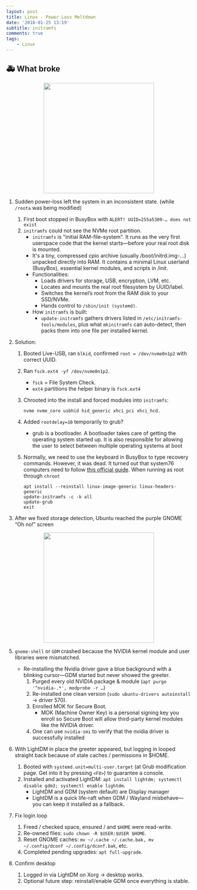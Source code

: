 ```yaml
---
layout: post
title: Linux - Power Loss Meltdown
date: '2018-01-25 13:19'
subtitle: initramfs
comments: true
tags:
    - Linux
---
```


## 🚑 What broke

<div style="text-align: center;">
<p align="center">
    <figure>
        <img src="https://i.postimg.cc/755Dww8f/initframfs.jpg" height="300" alt=""/>
    </figure>
</p>
</div>

1. Sudden power-loss left the system in an inconsistent state. (while `/roota` was being modified)

    1. First boot stopped in BusyBox with `ALERT! UUID=255a5309-… does not exist`
    2. `initramfs` could not see the NVMe root partition.
        - `initramfs` is "initial RAM-file-system". It runs as the very first userspace code that the kernel starts—before your real root disk is mounted.
        - It's a tiny, compressed cpio archive (usually /boot/initrd.img-…) unpacked directly into RAM. It contains a minimal Linux userland (BusyBox), essential kernel modules, and scripts in /init.
        - Functionalities:
            - Loads drivers for storage, USB, encryption, LVM, etc.
            - Locates and mounts the real root filesystem by UUID/label.
            - Switches the kernel’s root from the RAM disk to your SSD/NVMe.
            - Hands control to `/sbin/init (systemd)`.
        - How `initramfs` is built:
            - `update-initramfs` gathers drivers listed in `/etc/initramfs-tools/modules`, plus what `mkinitramfs` can auto-detect, then packs them into one file per installed kernel.

2. Solution:
    1. Booted Live-USB, ran `blkid`, confirmed `root = /dev/nvme0n1p2` with correct UUID.
    2. Ran `fsck.ext4 -yf /dev/nvme0n1p2`.
        - `fsck` = File System Check.
        - `ext4` partitions the helper binary is `fsck.ext4`
    3. Chrooted into the install and forced modules into `initramfs`:

        ```
        nvme nvme_core usbhid hid_generic xhci_pci xhci_hcd. 
        ```

    4. Added `rootdelay=10` temporarily to grub?
        - grub is a bootloader. A bootloader takes care of getting the operating system started up. It is also responsible for allowing the user to select between multiple operating systems at boot
    5. Normally, we need to use the keyboard in BusyBox to type recovery commands. However, it was dead. It turned out that system76 computers need to follow [this official guide](https://support.system76.com/articles/bootloader/). When running as root through `chroot`

        ```
        apt install --reinstall linux-image-generic linux-headers-generic
        update-initramfs -c -k all
        update-grub
        exit

4. After we fixed storage detection, Ubuntu reached the purple GNOME “Oh no!” screen

<div style="text-align: center;">
<p align="center">
    <figure>
        <img src="https://i.postimg.cc/CR90KXSJ/oh-no.jpg" height="300" alt=""/>
    </figure>
</p>
</div>

5. `gnome-shell` or `GDM` crashed because the NVIDIA kernel module and user libraries were mismatched.
    - Re-installing the Nvidia driver gave a blue background with a blinking cursor—GDM started but never showed the greeter.
        1. Purged every old NVIDIA package & module (`apt purge '^nvidia-.*', modprobe -r …`)
        2. Re-installed one clean version (`sudo ubuntu-drivers autoinstall` → driver 570).
        3. Enrolled MOK for Secure Boot.
            - MOK (Machine Owner Key) is a personal signing key you enroll so Secure Boot will allow third-party kernel modules like the NVIDIA driver.
        4. One can use `nvidia-smi` to verify that the nvidia driver is successfully installed

6. With LightDM in place the greeter appeared, but logging in looped straight back because of stale caches / permissions in $HOME.

    1. Booted with `systemd.unit=multi-user.target` (at Grub modification page. Get into it by pressing `<F8>`) to guarantee a console.
    2. Installed and activated LightDM: `apt install lightdm; systemctl disable gdm3; systemctl enable lightdm`.
        - LightDM and GDM (system default) are Display manager
        - LightDM is a quick life-raft when GDM / Wayland misbehave—you can keep it installed as a fallback.

7. Fix login loop
    1. Freed / checked space, ensured / and `$HOME` were read-write.
    2. Re-owned files: `sudo chown -R $USER:$USER $HOME`.
    3. Reset GNOME caches: `mv ~/.cache ~/.cache.bak, mv ~/.config/dconf ~/.config/dconf.bak`, etc.
    4. Completed pending upgrades: `apt full-upgrade`.

8. Confirm desktop
    1. Logged in via LightDM on Xorg → desktop works.
    2. Optional future step: reinstall/enable GDM once everything is stable.
